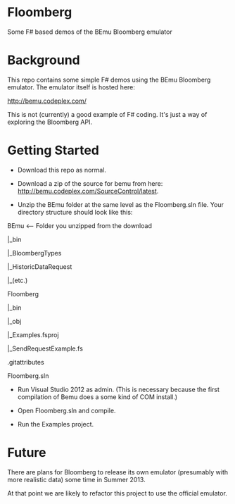 Floomberg
=========

Some F# based demos of the BEmu Bloomberg emulator

Background
==========

This repo contains some simple F# demos using the BEmu Bloomberg emulator.  The emulator itself is hosted here:

http://bemu.codeplex.com/

This is not (currently) a good example of F# coding.  It's just a way of exploring the Bloomberg API.

Getting Started
===============

- Download this repo as normal.

- Download a zip of the source for bemu from here: http://bemu.codeplex.com/SourceControl/latest.

- Unzip the BEmu folder at the same level as the Floomberg.sln file.  Your directory structure should look like this:

BEmu  <-- Folder you unzipped from the download

|_bin

|_BloombergTypes

|_HistoricDataRequest

|_(etc.)
  
Floomberg

|_bin

|_obj

|_Examples.fsproj

|_SendRequestExample.fs

  
.gitattributes

Floomberg.sln


- Run Visual Studio 2012 as admin.  (This is necessary because the first compilation of Bemu does a some kind of COM install.)

- Open Floomberg.sln and compile.

- Run the Examples project.

Future
======

There are plans for Bloomberg to release its own emulator (presumably with more realistic data) some time in Summer 2013.

At that point we are likely to refactor this project to use the official emulator.
